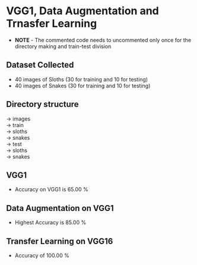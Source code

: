 # VGG1, Data Augmentation and Trnasfer Learning

- **NOTE** - The commented code needs to uncommented only once for the directory making and train-test division

## Dataset Collected

- 40 images of Sloths (30 for training and 10 for testing)
- 40 images of Snakes (30 for training and 10 for testing)

## Directory structure
-> images<br />
    -> train<br />
        -> sloths<br />
        -> snakes<br />
    -> test<br />
        -> sloths<br />
        -> snakes<br />
## VGG1

- Accuracy on VGG1 is 65.00 %

## Data Augmentation on VGG1

- Highest Accuracy is 85.00 %

## Transfer Learning on VGG16

- Accuracy of 100.00 %